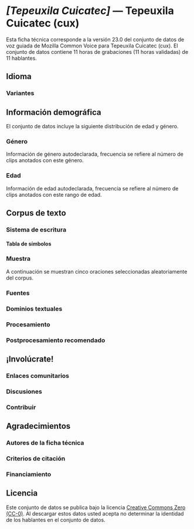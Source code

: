 # *[Tepeuxila Cuicatec]* &mdash; Tepeuxila Cuicatec (cux)
Esta ficha técnica corresponde a la versión 23.0 del conjunto de datos de voz guiada de Mozilla Common Voice 
para Tepeuxila Cuicatec (cux). El conjunto de datos contiene 11 horas de grabaciones (11 horas
validadas) de 11 hablantes.

## Idioma
<!-- {{LANGUAGE_DESCRIPTION}} -->
<!-- Proporcione una breve descripción (1-2 párrafos) de su idioma -->

### Variantes
<!-- {{VARIANT_DESCRIPTION}} -->
<!-- @ OPCIONAL @ -->
<!-- Describa las variantes (variantes MCV) de su idioma -->

## Información demográfica
<!--puede obtener gran parte de la información en esta sección desde https://analyzer.cv-toolbox.web.tr/browse -->
El conjunto de datos incluye la siguiente distribución de edad y género.

### Género
Información de género autodeclarada, frecuencia se refiere al número de clips anotados con este género.
<!-- {{GENDER_TABLE}} -->
<!-- @ GENERADO AUTOMÁTICAMENTE @ -->
<!-- 
| Género              | Frecuencia |
|---------------------|------------|
| masculino           | ? |
| no declarado        | ? |
| femenino            | ? |
-->

### Edad
Información de edad autodeclarada, frecuencia se refiere al número de clips anotados con este rango de edad.
<!-- {{AGE_TABLE}} -->
<!-- @ GENERADO AUTOMÁTICAMENTE @ -->
<!-- 
| Rango de edad | Frecuencia |
|---------------|------------|
| adolescentes  | ? |
| veintes       | ? |
| treintas      | ? |
| cuarentas     | ? |
| cincuentas    | ? |
   ...si hay otros rangos de edad presentes en sus datos, añádalos como filas...
-->

## Corpus de texto
<!-- {{TEXT_CORPUS_DESCRIPTION}} -->
<!-- @ OPCIONAL @ -->
<!-- Una descripción general del corpus de texto, con información como la longitud media (en caracteres y palabras) de las oraciones validadas. -->

### Sistema de escritura
<!-- {{WRITING_SYSTEM_DESCRIPTION}} -->
<!-- @ OPCIONAL @ -->
<!-- Una descripción del sistema de escritura (o sistemas de escritura) utilizado en el corpus de texto -->

#### Tabla de símbolos
<!-- {{ALPHABET_TABLE}} -->
<!-- @ OPCIONAL @ -->
<!-- Si el sistema de escritura es alfabético, puede incluir aquí el alfabeto válido -->

### Muestra
A continuación se muestran cinco oraciones seleccionadas aleatoriamente del corpus.
<!-- {{SENTENCES_SAMPLE}} -->

### Fuentes
<!-- {{SOURCES_LIST}} -->
<!-- @ OPCIONAL @ -->
<!-- Una lista de las fuentes de las oraciones, se puede limitar a las N principales -->

### Dominios textuales
<!-- {{TEXT_DOMAIN_DESCRIPTION}} -->
<!-- @ OPCIONAL @ -->
<!-- ¿Qué dominios textuales están representados en el corpus? -->

### Procesamiento
<!-- {{PROCESSING_DESCRIPTION}} -->
<!-- @ OPCIONAL @ -->
<!-- Cómo se ha procesado la información textual -->

### Postprocesamiento recomendado
<!-- {{RECOMMENDED_POSTPROCESSING_DESCRIPTION}} -->
<!-- @ OPCIONAL @ -->
<!-- Qué debería hacerse antes de usar los datos, por ejemplo normalización de Unicode -->

## ¡Involúcrate!

### Enlaces comunitarios
<!-- {{COMMUNITY_LINKS_LIST}} -->
<!-- @ OPCIONAL @ -->
<!-- Enlaces a chats / foros de la comunidad -->

### Discusiones
<!-- {{DISCUSSION_LINKS_LIST}} -->
<!-- @ OPCIONAL @ -->
<!-- Puede incluirse cualquier enlace a debates, por ejemplo en Discourse, foros u otros blogs -->

### Contribuir
<!-- {{CONTRIBUTE_LINKS_LIST}} -->
<!-- Aquí puede incluir enlaces sobre cómo contribuir al conjunto de datos -->

## Agradecimientos

### Autores de la ficha técnica
<!-- {{DATASHEET_AUTHORS_LIST}} -->
<!-- Una lista en el formato: Su Nombre <email@email.com> -->

### Criterios de citación
<!-- {{CITATION_DESCRIPTION}} -->
<!-- @ OPCIONAL @ -->
<!-- Si publicó un artículo y desea que lo citen, puede incluir el BiBTeX aquí -->

### Financiamiento
<!-- {{FUNDING_DESCRIPTION}} -->
<!-- @ OPCIONAL @ -->
<!-- Si recibió financiemiento, puede incluir el reconocimiento aquí -->

## Licencia
Este conjunto de datos se publica bajo la licencia [Creative Commons Zero (CC-0)](https://creativecommons.org/public-domain/cc0/). Al descargar estos datos
usted acepta no determinar la identidad de los hablantes en el conjunto de datos.



